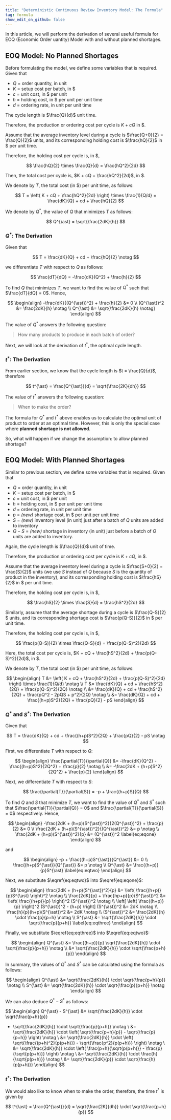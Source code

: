 ```yaml
---
title: "Deterministic Continuous Review Inventory Model: The Formula"
tag: formula
show_edit_on_github: false
---
```


In this article, we will perform the derivation of several useful formula for EOQ (Economic Order uantity) Model with and without planned shortages.

<!--more-->

## EOQ Model: No Planned Shortages

Before formulating the model, we define some variables that is required. Given that

- $Q$ = order quantity, in unit
- $K$ = setup cost per batch, in \$
- $c$ = unit cost, in \$ per unit
- $h$ = holding cost, in \$ per unit per unit time
- $d$ = ordering rate, in unit per unit time

The cycle length is $\frac{Q}{d}$ unit time.

Therefore, the production or ordering cost per cycle is $K + cQ$ in \$.

Assume that the average inventory level during a cycle is $\frac{Q+0}{2} = \frac{Q}{2}$ units, and its corresponding holding cost is $\frac{hQ}{2}$ in \$ per unit time.

Therefore, the holding cost per cycle is, in \$,

$$
\frac{hQ}{2} \times \frac{Q}{d} = \frac{hQ^2}{2d}
$$

Then, the total cost per cycle is, $K + cQ + \frac{hQ^2}{2d}$, in \$.

We denote by $T$, the total cost (in \$) per unit time, as follows:

$$
T = \left( K + cQ + \frac{hQ^2}{2d} \right) \times \frac{1}{Q/d}
= \frac{dK}{Q} + cd + \frac{hQ}{2}
$$

We denote by $Q^{\ast}$, the value of $Q$ that minimizes $T$ as follows:

$$
Q^{\ast} = \sqrt{\frac{2dK}{h}}
$$


### $Q^{\ast}$: The Derivation

Given that

$$
T = \frac{dK}{Q} + cd + \frac{hQ}{2} \notag
$$

we differentiate $T$ with respect to $Q$ as follows:

$$
\frac{dT}{dQ} = -\frac{dK}{Q^2} + \frac{h}{2}
$$

To find $Q$ that minimizes $T$, we want to find the value of $Q^{\ast}$ such that $\frac{dT}{dQ} = 0$. Hence,

$$
\begin{align}
-\frac{dK}{(Q^{\ast})^2} + \frac{h}{2} &= 0
\\
(Q^{\ast})^2 &= \frac{2dK}{h} \notag
\\
Q^{\ast} &= \sqrt{\frac{2dK}{h} \notag}
\end{align}
$$

The value of $Q^{\ast}$ answers the following question:

> How many products to produce in each batch of order?

Next, we will look at the derivation of $t^{\ast}$, the optimal cycle length.

### $t^{\ast}$: The Derivation

From earlier section, we know that the cycle length is $t = \frac{Q}{d}$, therefore

$$
t^{\ast} = \frac{Q^{\ast}}{d} = \sqrt{\frac{2K}{dh}}
$$

The value of $t^{\ast}$ answers the following question:

> When to make the order?

The formula for $Q^{\ast}$ and $t^{\ast}$ above enables us to calculate the optimal unit of product to order at an optimal time. However, this is only the special case where **planned shortage is not allowed**.

So, what will happen if we change the assumption: to allow planned shortage?

## EOQ Model: With Planned Shortages

Similar to previous section, we define some variables that is required. Given that

- $Q$ = order quantity, in unit
- $K$ = setup cost per batch, in \$
- $c$ = unit cost, in \$ per unit
- $h$ = holding cost, in \$ per unit per unit time
- $d$ = ordering rate, in unit per unit time
- $p$ = *(new)* shortage cost, in \$ per unit per unit time
- $S$ = *(new)* inventory level (in unit) just after a batch of $Q$ units are added to inventory
- $Q - S$ = *(new)* shortage in inventory (in unit) just before a batch of $Q$ units are added to inventory.

Again, the cycle length is $\frac{Q}{d}$ unit of time.

Therefore, the production or ordering cost per cycle is $K + cQ$, in \$.

Assume that the average inventory level during a cycle is $\frac{S+0}{2} = \frac{S}{2}$ units (we use $S$ instead of $Q$ because $S$ is the quantity of product in the inventory), and its corresponding holding cost is $\frac{hS}{2}$ in \$ per unit time.

Therefore, the holding cost per cycle is, in \$,

$$
\frac{hS}{2} \times \frac{S}{d} = \frac{hS^2}{2d}
$$

Similarly, assume that the average shortage during a cycle is $\frac{Q-S}{2} $ units, and its corresponding shortage cost is $\frac{p(Q-S)}{2}$ in \$ per unit time.

Therefore, the holding cost per cycle is, in \$,

$$
\frac{p(Q-S)}{2} \times \frac{Q-S}{d} = \frac{p(Q-S)^2}{2d}
$$

Here, the total cost per cycle is, $K + cQ + \frac{hS^2}{2d} + \frac{p(Q-S)^2}{2d}$, in \$.

We denote by $T$, the total cost (in \$) per unit time, as follows:

$$
\begin{align}
T &= \left( K + cQ + \frac{hS^2}{2d} + \frac{p(Q-S)^2}{2d} \right) \times \frac{1}{Q/d} \notag
\\
T &= \frac{dK}{Q} + cd + \frac{hS^2}{2Q} + \frac{p(Q-S)^2}{2Q} \notag
\\
&= \frac{dK}{Q} + cd + \frac{hS^2}{2Q} + \frac{pQ^2 - 2pQS + p^2}{2Q} \notag
\\
&= \frac{dK}{Q} + cd + \frac{(h+p)S^2}{2Q} + \frac{pQ}{2} - pS
\end{align}
$$

### $Q^{\ast}$ and $S^{\ast}$: The Derivation

Given that

$$
T = \frac{dK}{Q} + cd + \frac{(h+p)S^2}{2Q} + \frac{pQ}{2} - pS \notag
$$

First, we differentiate $T$ with respect to $Q$:

$$
\begin{align}
\frac{\partial{T}}{\partial{Q}} 
&= -\frac{dK}{Q^2} - \frac{(h+p)S^2}{2Q^2} + \frac{p}{2} \notag
\\
&= -\frac{2dK + (h+p)S^2}{2Q^2} + \frac{p}{2}
\end{align}
$$

Next, we differentiate $T$ with respect to $S$:

$$
\frac{\partial{T}}{\partial{S}} 
= -p + \frac{(h+p)S}{Q}
$$

To find $Q$ and $S$ that minimize $T$, we want to find the value of $Q^{\ast}$ and $S^{\ast}$ such that $\frac{\partial{T}}{\partial{Q}} = 0$ and $\frac{\partial{T}}{\partial{S}} = 0$ respectively. Hence,

$$
\begin{align}
-\frac{2dK + (h+p)(S^{\ast})^2}{2(Q^{\ast})^2} + \frac{p}{2} &= 0
\\
\frac{2dK + (h+p)(S^{\ast})^2}{(Q^{\ast})^2} &= p \notag
\\
\frac{2dK + (h+p)(S^{\ast})^2}{p} &= (Q^{\ast})^2 \label{eq:eqone}
\end{align}
$$

and

$$
\begin{align}
-p + \frac{(h+p)S^{\ast}}{Q^{\ast}} &= 0
\\
\frac{(h+p)S^{\ast}}{Q^{\ast}} &= p \notag
\\
Q^{\ast} &= \frac{(h+p)}{p}S^{\ast} \label{eq:eqtwo}
\end{align}
$$

Next, we substitute $\eqref{eq:eqtwo}$ into $\eqref{eq:eqone}$:

$$
\begin{align}
\frac{2dK + (h+p)(S^{\ast})^2}{p}
&= \left( \frac{(h+p)}{p}S^{\ast} \right)^2 \notag
\\
\frac{2dK}{p} + \frac{hp+p}{p}(S^{\ast})^2
&= \left( \frac{(h+p)}{p} \right)^2 (S^{\ast})^2 \notag
\\
\left[ \left( \frac{(h+p)}{p} \right)^2 (S^{\ast})^2 - (h+p) \right] (S^{\ast})^2
&= 2dK \notag
\\
\frac{h}{p}(h+p)(S^{\ast})^2 &= 2dK \notag
\\
(S^{\ast})^2 &= \frac{2dK}{h} \cdot \frac{p}{p+h} \notag
\\
S^{\ast} &= \sqrt{\frac{2dK}{h}} \cdot \sqrt{\frac{p}{p+h}} \label{eq:eqthree}
\end{align}
$$

Finally, we substitute $\eqref{eq:eqthree}$ into $\eqref{eq:eqtwo}$:

$$
\begin{align}
Q^{\ast} &= \frac{(h+p)}{p} \sqrt{\frac{2dK}{h}} \cdot \sqrt{\frac{p}{p+h}} \notag
\\
&= \sqrt{\frac{2dK}{h}} \cdot \sqrt{\frac{p+h}{p}}
\end{align}
$$

In summary, the values of $Q^{\ast}$ and $S^{\ast}$ can be calculated using the formula as follows:

$$
\begin{align}
Q^{\ast} &= \sqrt{\frac{2dK}{h}} \cdot \sqrt{\frac{p+h}{p}} \notag
\\
S^{\ast} &= \sqrt{\frac{2dK}{h}} \cdot \sqrt{\frac{p}{p+h}} \notag
\end{align}
$$

We can also deduce $Q^{\ast} - S^{\ast}$ as follows:

$$
\begin{align}
Q^{\ast} - S^{\ast}
&= \sqrt{\frac{2dK}{h}} \cdot \sqrt{\frac{p+h}{p}}
- \sqrt{\frac{2dK}{h}} \cdot \sqrt{\frac{p}{p+h}} \notag
\\
&= \sqrt{\frac{2dK}{h}} \cdot 
\left( \sqrt{\frac{p+h}{p}} - \sqrt{\frac{p}{p+h}} \right) \notag
\\
&= \sqrt{\frac{2dK}{h}} \cdot 
\left( \sqrt{\frac{(p+h)^2}{p(p+h)}} - \sqrt{\frac{p^2}{p(p+h)}} \right) \notag
\\
&= \sqrt{\frac{2dK}{h}} \cdot 
\left( \frac{p+h}{\sqrt{p(p+h)}} - \frac{p}{\sqrt{p(p+h)}} \right) \notag
\\
&= \sqrt{\frac{2dK}{h}} \cdot \frac{h}{\sqrt{p(p+h)}} \notag
\\
&= \sqrt{\frac{2dK}{p}} \cdot \sqrt{\frac{h}{p(p+h)}}
\end{align}
$$

### $t^{\ast}$: The Derivation

We would also like to know when to make the order, therefore, the time $t^{\ast}$ is given by

$$
t^{\ast} = \frac{Q^{\ast}}{d} = \sqrt{\frac{2K}{dh}} \cdot \sqrt{\frac{p+h}{p}}
$$
